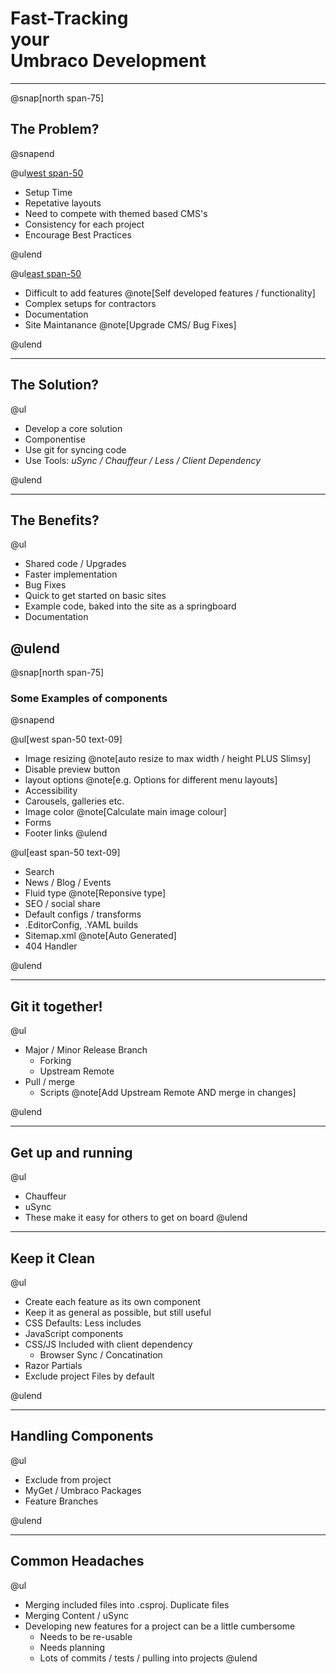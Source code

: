 # Fast-Tracking<br/>your<br/>Umbraco Development

---

@snap[north span-75]
## The Problem?
@snapend

@ul[west span-50](false)

- Setup Time
- Repetative layouts
- Need to compete with themed based CMS's
- Consistency for each project
- Encourage Best Practices

@ulend

@ul[east span-50 ](false)

- Difficult to add features @note[Self developed features / functionality]
- Complex setups for contractors
- Documentation
- Site Maintanance @note[Upgrade CMS/ Bug Fixes]

@ulend

---

## The Solution?

@ul

- Develop a core solution
- Componentise
- Use git for syncing code
- Use Tools: *uSync / Chauffeur / Less / Client Dependency*

@ulend

---

## The Benefits?

@ul

- Shared code / Upgrades
- Faster implementation
- Bug Fixes
- Quick to get started on basic sites
- Example code, baked into the site as a springboard
- Documentation

@ulend
---
@snap[north span-75]
### Some Examples of components
@snapend


@ul[west span-50 text-09]
- Image resizing @note[auto resize to max width / height PLUS Slimsy]
- Disable preview button
- layout options @note[e.g. Options for different menu layouts]
- Accessibility
- Carousels, galleries etc.
- Image color @note[Calculate main image colour]
- Forms
- Footer links
@ulend


@ul[east span-50 text-09]
- Search
- News / Blog / Events
- Fluid type @note[Reponsive type]
- SEO / social share
- Default configs / transforms
- .EditorConfig, .YAML builds
- Sitemap.xml @note[Auto Generated]
- 404 Handler

@ulend

---

## Git it together!

@ul
- Major / Minor Release Branch
    - Forking
    - Upstream Remote
- Pull / merge
    - Scripts @note[Add Upstream Remote AND merge in changes]

@ulend

---

## Get up and running

@ul
- Chauffeur 
- uSync
- These make it easy for others to get on board
@ulend

---

## Keep it Clean

@ul
- Create each feature as its own component
- Keep it as general as possible, but still useful
- CSS Defaults: Less includes
- JavaScript components
- CSS/JS Included with client dependency
    - Browser Sync / Concatination
- Razor Partials
- Exclude project Files by default

@ulend


---

## Handling Components

@ul

- Exclude from project
- MyGet / Umbraco Packages
- Feature Branches

@ulend

---

## Common Headaches
@ul

- Merging included files into .csproj. Duplicate files
- Merging Content / uSync
- Developing new features for a project can be a little cumbersome
    - Needs to be re-usable
    - Needs planning
    - Lots of commits / tests / pulling into projects
@ulend